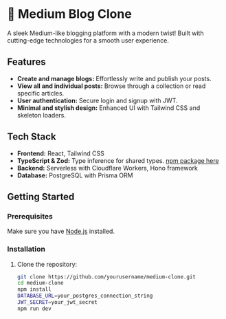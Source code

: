 # 🚀 Medium Blog Clone

A sleek Medium-like blogging platform with a modern twist! Built with cutting-edge technologies for a smooth user experience.

## Features

- **Create and manage blogs:** Effortlessly write and publish your posts.
- **View all and individual posts:** Browse through a collection or read specific articles.
- **User authentication:** Secure login and signup with JWT.
- **Minimal and stylish design:** Enhanced UI with Tailwind CSS and skeleton loaders.

## Tech Stack

- **Frontend:** React, Tailwind CSS
- **TypeScript & Zod:** Type inference for shared types. [npm package here](https://www.npmjs.com/package/@pankajkumardev/medium-common)
- **Backend:** Serverless with Cloudflare Workers, Hono framework
- **Database:** PostgreSQL with Prisma ORM

## Getting Started

### Prerequisites

Make sure you have [Node.js](https://nodejs.org/) installed.

### Installation

1. Clone the repository:

   ```bash
   git clone https://github.com/yourusername/medium-clone.git
   cd medium-clone
   npm install
   DATABASE_URL=your_postgres_connection_string
   JWT_SECRET=your_jwt_secret
   npm run dev
  
